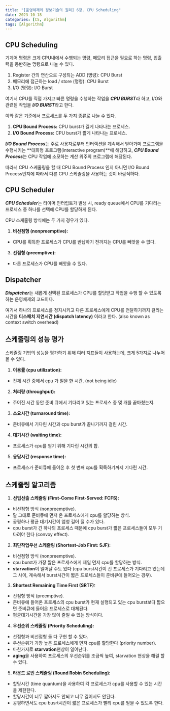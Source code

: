 ```yaml
---
title: "[운영체제와 정보기술의 원리] 6장. CPU Scheduling"
date: 2023-10-18
categories: [CS, Algorithm]
tags: [Algorithm]
---
```


## CPU Scheduling

기계어 명령은 크게 CPU내에서 수행되는 명령, 메모리 접근을 필요로 하는 명령, 입출력을 동반하는 명령으로 나눌 수 있다.

1. Register 간의 연산으로 구성되는 ADD (명령): CPU Burst
2. 메모리에 접근하는 load / store (명령): CPU Burst
3. I/O (명령): I/O Burst

여기서 CPU를 직접 가지고 빠른 명령을 수행하는 작업을 ***CPU BURST***라 하고, I/O와 관련된 작업을 ***I/O BURST***라고 한다. 

이와 같은 기준에서 프로세스를 두 가지 종류로 나눌 수 있다. 

1. **CPU Bound Process:** CPU burst가 길게 나타나는 프로세스.
2. **I/O Bound Process:** CPU burst가 짧게 나타나는 프로세스.

***I/O Bound Process***는 주로 사용자로부터 인터랙션을 계속해서 받아가며 프로그램을 수행시키는 **대화형 프로그램(interactive program)**에 해당하고, ***CPU Bound Process***는 CPU 작업에 소모하는 계산 위주의 프로그램에 해당된다.

따라서 CPU 스케줄링을 할 때 CPU Bound Process 인지 아니면 I/O Bound Process인지에 따라서 다른 CPU 스케줄링을 사용하는 것이 바람직하다.

## CPU Scheduler

***CPU Scheduler***는 타이머 인터럽트가 발생 시, ready queue에서 CPU를 기다리는 프로세스 중 하나를 선택해 CPU를 할당하게 된다.

CPU 스케줄링 방식에는 두 가지 경우가 있다.

1. **비선점형 (nonpreemptive):**
  - CPU를 획득한 프로세스가 CPU를 반납하기 전까지는 CPU를 빼앗을 수 없다.
3. **선점형 (preemptive):**
  - 다른 프로세스가 CPU를 빼앗을 수 있다.

## Dispatcher

***Dispatcher***는 새롭게 선택된 프로세스가 CPU를 할당받고 작업을 수행 할 수 있도록 하는 운영체제의 코드이다.

여기서 하나의 프로세스를 정지시키고 다른 프로세스에게 CPU를 전달하기까지 걸리는 시간을 **디스패치 지연시간 (dispatch latency)** 이라고 한다. (also known as context switch overhead)

## 스케줄링의 성능 평가

스케줄링 기법의 성능을 평가하기 위해 여러 지표들이 사용하는데, 크게 5가지로 나누어볼 수 있다.

1. **이용률 (cpu utilization):**
  - 전체 시간 중에서 cpu 가 일을 한 시간. (not being idle)
2. **처리량 (throughput):**
  - 주어진 시간 동안 준비 큐에서 기다리고 있는 프로세스 중 몇 개를 끝마쳤는지.
3. **소요시간 (turnaround time):**
  - 준비큐에서 기다린 시간과 cpu burst가 끝나기까지 걸린 시간.
4. **대기시간 (waiting time):**
  - 프로세스가 cpu를 얻기 위해 기다린 시간의 합.
5. **응답시간 (response time):**
  - 프로세스가 준비큐에 들어온 후 첫 번째 cpu를 획득하기까지 기다린 시간.

## 스케줄링 알고리즘

1. **선입선출 스케줄링 (First-Come First-Served: FCFS):**
  - 비선점형 방식 (nonpreemptive).
  - 말 그대로 준비큐에 먼저 온 프로세스에게 cpu를 할당하는 방식.
  - 공평하나 평균 대기시간이 엄청 길어 질 수가 있다.
  - cpu burst가 긴 하나의 프로세스 때문에 cpu burst가 짧은 프로세스들이 모두 기다려야 한다 (convoy effect).
2. **최단작업우선 스케줄링 (Shortest-Job First: SJF):**
  - 비선점형 방식 (nonpreemptive).
  - cpu burst가 가장 짧은 프로세스에게 제일 먼저 cpu를 할당하는 방식.
  - **starvation**이 일어날 수도 있다 (cpu burst시간이 긴 프로세스가 기다리고 있는데 그 사이, 계속해서 burst시간이 짧은 프로세스들이 준비큐에 들어오는 경우).
3. **Shortest Remaining Time First (SRTF):**
  - 선점형 방식 (preemptive).
  - 준비큐에 들어온 프로세스의 cpu burst가 현재 실행되고 있는 cpu burst보다 짧으면 준비큐에 들어온 프로세스로 대체된다.
  - 평균대기시간을 가장 많이 줄일 수 있는 방식이다.
4. **우선순위 스케줄링 (Priority Scheduling):**
  - 선점형과 비선점형 둘 다 구현 할 수 있다.
  - 우선순위가 가장 높은 프로세스에게 먼저 cpu를 할당한다 (priority number).
  - 마찬가지로 **starvation**현상이 일어난다.
  - **aging**을 사용하여 프로세스의 우선순위를 조금씩 높여, starvation 현상을 해결 할 수 있다.
5. **라운드 로빈 스케줄링 (Round Robin Scheduling):**
  - 할당시간 (time quantum)을 사용하여 각 프로세스가 cpu를 사용할 수 있는 시간을 제한한다.
  - 할당시간이 너무 짧아서도 안되고 너무 길어서도 안된다.
  - 공평하면서도 cpu busrt시간이 짧은 프로세스가 빨리 cpu를 얻을 수 있도록 한다. 
